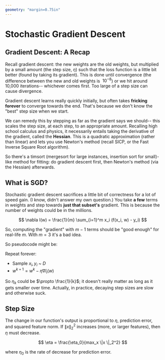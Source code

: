 ```yaml
---
geometry: "margin=0.75in"
---
```

# Stochastic Gradient Descent
## Gradient Descent: A Recap
Recall gradient descent: the new weights are the old weights, but multiplied by a small amount (the step size, $\eta$) such that the loss function
is a little bit better (found by taking its gradient). This is done until convergence (the difference between the new and old weights is $~10^{-8}$)
or we hit around 10,000 iterations-- whichever comes first. Too large of a step size can cause divergence. 

Gradient descent learns really quickly initially, but often takes **fricking forever** to converge towards the end. That's because we don't know the 
"best" step size when we start.

We can remedy this by stepping as far as the gradient says we should-- this scales the step size, at each step, to an appropriate amount. 
Recalling high school calculus and physics, it necessarily entails taking the derivative of the gradient, called the **Hessian**. This is a 
quadratic approximation (rather than linear) and lets you use Newton's method (recall SICP, or the Fast Inverse Square Root algorithm).

So there's a timsort (mergesort for large instances, insertion sort for small)-like method for fitting: do gradient descent first, then Newton's method
(via the Hessian) afterwards.

## What is SGD?
Stochastic gradient descent sacrifices a little bit of correctness for a lot of speed gain. (I know, didn't answer my own question.) You take **a few**
terms in weights and step towards **just that subset's** gradient. This is because the number of weights could be in the millions.

$$
\nabla l(w) = \frac{1}{m} \sum_{i=1}^m x_i (f(x_i, w) - y_i)
$$

So, computing the "gradient" with $m-1$ terms should be "good enough" for real-life $m$. With $m=3$ it's a bad idea.

So pseudocode might be: 

Repeat forever:

- Sample $x_i, y_i$ ~ $D$
- $w^{k+1} = w^k - \eta \nabla l_i (w)$ 

So $\eta_k$ could be $\propto \frac{1}{k}$; it doesn't really matter as long as it gets smaller over time. Actually, in practice, decaying step sizes
are slow and otherwise suck.

## Step Size
The change in our function's output is proportional to $\eta$, prediction error, and squared feature norm. If $\| x \| _2^2$ increases (more, or larger
features), then $\eta$ must decrease.

$$
\eta = \frac{\eta_0}{max_x \|x \|_2^2}
$$

where $\eta_0$ is the rate of decrease for prediction error.